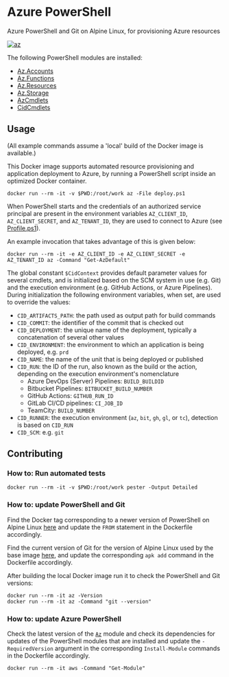 # Azure PowerShell

Azure PowerShell and Git on Alpine Linux, for provisioning Azure resources

[![az][badge]][workflow]

[badge]: https://github.com/michielvoo/Docker/actions/workflows/az.yaml/badge.svg
[workflow]: https://github.com/michielvoo/Docker/actions/workflows/az.yaml

The following PowerShell modules are installed:

- [Az.Accounts](https://www.powershellgallery.com/packages/Az.Accounts)
- [Az.Functions](https://www.powershellgallery.com/packages/Az.Functions)
- [Az.Resources](https://www.powershellgallery.com/packages/Az.Resources)
- [Az.Storage](https://www.powershellgallery.com/packages/Az.Storage)
- [AzCmdlets](AzCmdlets)
- [CidCmdlets](CidCmdlets)

## Usage

(All example commands assume a 'local' build of the Docker image is available.)

This Docker image supports automated resource provisioning and application 
deployment to Azure, by running a PowerShell script inside an optimized Docker 
container.

```
docker run --rm -it -v $PWD:/root/work az -File deploy.ps1
```

When PowerShell starts and the credentials of an authorized service principal 
are present in the environment variables `AZ_CLIENT_ID`, `AZ_CLIENT_SECRET`, 
and `AZ_TENANT_ID`, they are used to connect to Azure (see [Profile.ps1](Profile.ps1)).

An example invocation that takes advantage of this is given below:

```
docker run --rm -it -e AZ_CLIENT_ID -e AZ_CLIENT_SECRET -e AZ_TENANT_ID az -Command "Get-AzDefault"
```

The global constant `$CidContext` provides default parameter values for several 
cmdlets, and is initialized based on the SCM system in use (e.g. Git) and the 
execution environment (e.g. GitHub Actions, or Azure Pipelines). During 
initialization the following environment variables, when set, are used to 
override the values:

- `CID_ARTIFACTS_PATH`: the path used as output path for build commands
- `CID_COMMIT`: the identifier of the commit that is checked out
- `CID_DEPLOYMENT`: the unique name of the deployment, typically a concatenation of several other values
- `CID_ENVIRONMENT`: the environment to which an application is being deployed, e.g. `prd`
- `CID_NAME`: the name of the unit that is being deployed or published
- `CID_RUN`: the ID of the run, also known as the build or the action, depending on the execution environment's nomenclature
  - Azure DevOps (Server) Pipelines: `BUILD_BUILDID`
  - Bitbucket Pipelines: `BITBUCKET_BUILD_NUMBER`
  - GitHub Actions: `GITHUB_RUN_ID`
  - GitLab CI/CD pipelines: `CI_JOB_ID`
  - TeamCity: `BUILD_NUMBER`
- `CID_RUNNER`: the execution environment (`az`, `bit`, `gh`, `gl`, or `tc`), detection is based on `CID_RUN`
- `CID_SCM`: e.g. `git`

[credentials]: https://docs.microsoft.com/en-us/powershell/module/az.accounts/Connect-AzAccount

## Contributing

### How to: Run automated tests

```
docker run --rm -it -v $PWD:/root/work pester -Output Detailed
```

### How to: update PowerShell and Git

Find the Docker tag corresponding to a newer version of PowerShell on Alpine 
Linux [here](https://hub.docker.com/_/microsoft-powershell) and update the 
`FROM` statement in the Dockerfile accordingly.

Find the current version of Git for the version of Alpine Linux used by the 
base image [here](https://pkgs.alpinelinux.org/packages), and update the 
corresponding `apk add` command in the Dockerfile accordingly.

After building the local Docker image run it to check the PowerShell and Git 
versions:

```
docker run --rm -it az -Version
docker run --rm -it az -Command "git --version"
```

### How to: update Azure PowerShell

Check the latest version of the [`Az`](https://www.powershellgallery.com/packages/Az) 
module and check its dependencies for updates of the PowerShell modules that 
are installed and update the `-RequiredVersion` argument in the corresponding 
`Install-Module` commands in the Dockerfile accordingly.

```
docker run --rm -it aws -Command "Get-Module"
```
